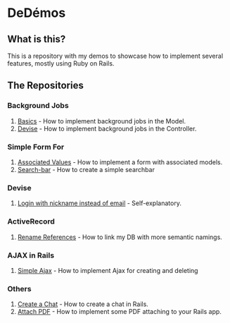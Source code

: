 # DeDémos

## What is this?
This is a repository with my demos to showcase how to implement several features, mostly using Ruby on Rails.

## The Repositories

### Background Jobs
1. [Basics](https://github.com/andrerferrer/background-jobs-demo) - How to implement background jobs in the Model.
2. [Devise](https://github.com/andrerferrer/background-jobs-devise-demo) - How to implement background jobs in the Controller.

### Simple Form For
1. [Associated Values](https://github.com/andrerferrer/nested-simple-form-demo) - How to implement a form with associated models.
2. [Search-bar](https://github.com/andrerferrer/search-bar-demo) - How to create a simple searchbar

### Devise
1. [Login with nickname instead of email](https://github.com/andrerferrer/username-not-email-devise-demo) - Self-explanatory.

### ActiveRecord
1. [Rename References](https://github.com/andrerferrer/rename-references-demo) - How to link my DB with more semantic namings.

### AJAX in Rails
1. [Simple Ajax](https://github.com/andrerferrer/ajax-rails-6-demo) - How to implement Ajax for creating and deleting

### Others
1. [Create a Chat](https://github.com/andrerferrer/chat-demo) - How to create a chat in Rails.
2. [Attach PDF](https://github.com/andrerferrer/attach-pdf-demo) - How to implement some PDF attaching to your Rails app.
